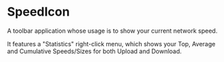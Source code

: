 # SpeedIcon
A toolbar application whose usage is to show your current network speed.

It features a "Statistics" right-click menu, which shows your Top, Average and Cumulative Speeds/Sizes for both Upload and Download.
